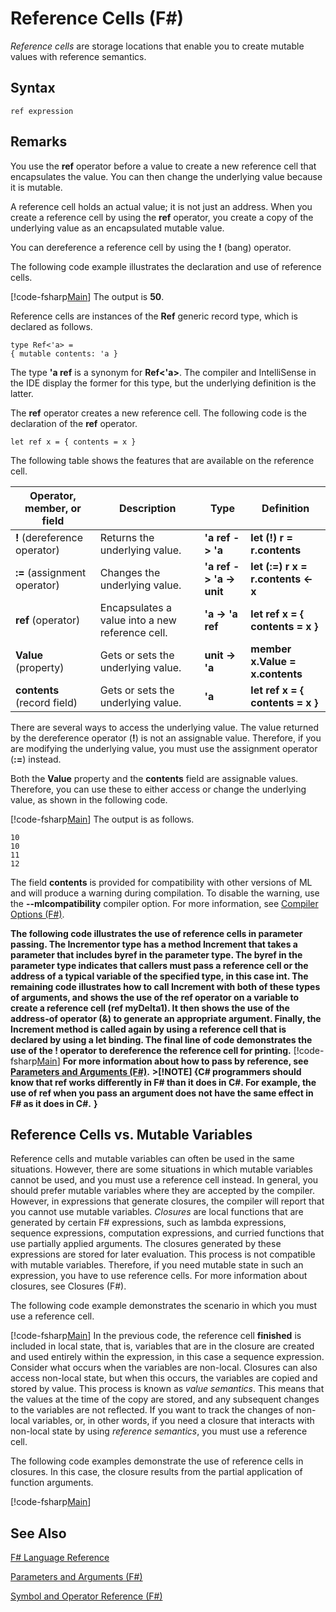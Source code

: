 # Reference Cells (F#)

*Reference cells* are storage locations that enable you to create mutable values with reference semantics.


## Syntax

```
ref expression
```

## Remarks
You use the **ref** operator before a value to create a new reference cell that encapsulates the value. You can then change the underlying value because it is mutable.

A reference cell holds an actual value; it is not just an address. When you create a reference cell by using the **ref** operator, you create a copy of the underlying value as an encapsulated mutable value.

You can dereference a reference cell by using the **!** (bang) operator.

The following code example illustrates the declaration and use of reference cells.

[!code-fsharp[Main](snippets/fslangref1/snippet2201.fs)]
    The output is **50**.

Reference cells are instances of the **Ref** generic record type, which is declared as follows.


```f#
type Ref<'a> =
{ mutable contents: 'a }
```
The type **'a ref** is a synonym for **Ref&lt;'a&gt;**. The compiler and IntelliSense in the IDE display the former for this type, but the underlying definition is the latter.

The **ref** operator creates a new reference cell. The following code is the declaration of the **ref** operator.


```f#
let ref x = { contents = x }
```
The following table shows the features that are available on the reference cell.



|Operator, member, or field|Description|Type|Definition|
|--------------------------|-----------|----|----------|
|**!** (dereference operator)|Returns the underlying value.|**'a ref -&gt; 'a**|**let (!) r = r.contents**|
|**:=** (assignment operator)|Changes the underlying value.|**'a ref -&gt; 'a -&gt; unit**|**let (:=) r x = r.contents &lt;- x**|
|**ref** (operator)|Encapsulates a value into a new reference cell.|**'a -&gt; 'a ref**|**let ref x = { contents = x }**|
|**Value** (property)|Gets or sets the underlying value.|**unit -&gt; 'a**|**member x.Value = x.contents**|
|**contents** (record field)|Gets or sets the underlying value.|**'a**|**let ref x = { contents = x }**|
There are several ways to access the underlying value. The value returned by the dereference operator (**!**) is not an assignable value. Therefore, if you are modifying the underlying value, you must use the assignment operator (**:=**) instead.

Both the **Value** property and the **contents** field are assignable values. Therefore, you can use these to either access or change the underlying value, as shown in the following code.

[!code-fsharp[Main](snippets/fslangref1/snippet2203.fs)]
    The output is as follows.


```
10
10
11
12
```
The field **contents** is provided for compatibility with other versions of ML and will produce a warning during compilation. To disable the warning, use the **--mlcompatibility** compiler option. For more information, see [Compiler Options &#40;F&#35;&#41;](Compiler+Options+%28FSharp%29.md).

**The following code illustrates the use of reference cells in parameter passing. The Incrementor type has a method Increment that takes a parameter that includes byref in the parameter type. The byref in the parameter type indicates that callers must pass a reference cell or the address of a typical variable of the specified type, in this case int. The remaining code illustrates how to call Increment with both of these types of arguments, and shows the use of the ref operator on a variable to create a reference cell (ref myDelta1). It then shows the use of the address-of operator (&amp;) to generate an appropriate argument. Finally, the Increment method is called again by using a reference cell that is declared by using a let binding. The final line of code demonstrates the use of the ! operator to dereference the reference cell for printing.**
[!code-fsharp[Main](snippets/fslangref1/snippet2204.fs)]
**For more information about how to pass by reference, see [Parameters and Arguments &#40;F&#35;&#41;](Parameters+and+Arguments+%28FSharp%29.md).**
**>[!NOTE] {C# programmers should know that ref works differently in F# than it does in C#. For example, the use of ref when you pass an argument does not have the same effect in F# as it does in C#.**
**}**
## Reference Cells vs. Mutable Variables
Reference cells and mutable variables can often be used in the same situations. However, there are some situations in which mutable variables cannot be used, and you must use a reference cell instead. In general, you should prefer mutable variables where they are accepted by the compiler. However, in expressions that generate closures, the compiler will report that you cannot use mutable variables. *Closures* are local functions that are generated by certain F# expressions, such as lambda expressions, sequence expressions, computation expressions, and curried functions that use partially applied arguments. The closures generated by these expressions are stored for later evaluation. This process is not compatible with mutable variables. Therefore, if you need mutable state in such an expression, you have to use reference cells. For more information about closures, see Closures (F#).

The following code example demonstrates the scenario in which you must use a reference cell.

[!code-fsharp[Main](snippets/fslangref1/snippet2205.fs)]
    In the previous code, the reference cell **finished** is included in local state, that is, variables that are in the closure are created and used entirely within the expression, in this case a sequence expression. Consider what occurs when the variables are non-local. Closures can also access non-local state, but when this occurs, the variables are copied and stored by value. This process is known as *value semantics*. This means that the values at the time of the copy are stored, and any subsequent changes to the variables are not reflected. If you want to track the changes of non-local variables, or, in other words, if you need a closure that interacts with non-local state by using *reference semantics*, you must use a reference cell.

The following code examples demonstrate the use of reference cells in closures. In this case, the closure results from the partial application of function arguments.

[!code-fsharp[Main](snippets/fslangref1/snippet2207.fs)]
    
## See Also
[F&#35; Language Reference](FSharp+Language+Reference.md)

[Parameters and Arguments &#40;F&#35;&#41;](Parameters+and+Arguments+%28FSharp%29.md)

[Symbol and Operator Reference &#40;F&#35;&#41;](Symbol+and+Operator+Reference+%28FSharp%29.md)

